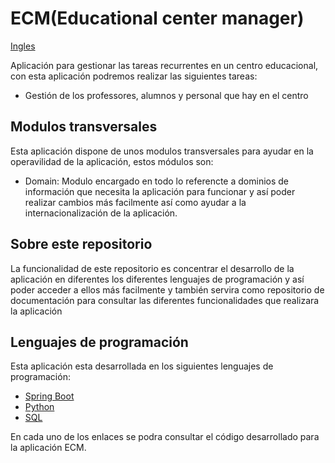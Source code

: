 # ECM(Educational center manager)

[Ingles](./README_en.md)

Aplicación para gestionar las tareas recurrentes en un centro educacional, con esta aplicación podremos realizar las siguientes tareas:

* Gestión de los professores, alumnos y personal que hay en el centro

## Modulos transversales
Esta aplicación dispone de unos modulos transversales para ayudar en la operavilidad de la aplicación, estos módulos son:

* Domain: Modulo encargado en todo lo referencte a dominios de información que necesita la aplicación para funcionar y así poder realizar cambios más facilmente así como ayudar a la internacionalización de la aplicación.

## Sobre este repositorio
La funcionalidad de este repositorio es concentrar el desarrollo de la aplicación en diferentes los diferentes lenguajes de programación y así poder acceder a ellos más facilmente y también servira como repositorio de documentación para consultar las diferentes funcionalidades que realizara la aplicación

## Lenguajes de programación
Esta aplicación esta desarrollada en los siguientes lenguajes de programación:
* [Spring Boot][url_sb_repo] 
* [Python][url_py_repo]
* [SQL][url_sql_repo]

En cada uno de los enlaces se podra consultar el código desarrollado para la aplicación ECM.

[url_sb_repo]: https://github.com/xroigmartin/ecm_spring_boot
[url_py_repo]: https://github.com/xroigmartin/ecm_python
[url_sql_repo]: https://github.com/xroigmartin/ecm_sql

